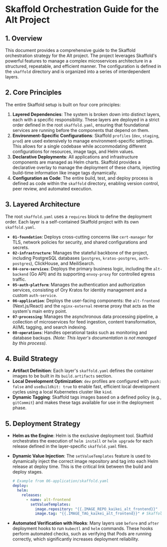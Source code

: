 # Skaffold Orchestration Guide for the Alt Project

## 1. Overview

This document provides a comprehensive guide to the Skaffold orchestration strategy for the Alt project. The project leverages Skaffold's powerful features to manage a complex microservices architecture in a structured, repeatable, and efficient manner. The configuration is defined in the `skaffold` directory and is organized into a series of interdependent layers.

## 2. Core Principles

The entire Skaffold setup is built on four core principles:

1.  **Layered Dependencies**: The system is broken down into distinct layers, each with a specific responsibility. These layers are deployed in a strict order defined in the root `skaffold.yaml`, ensuring that foundational services are running before the components that depend on them.
2.  **Environment-Specific Configurations**: Skaffold `profiles` (`dev`, `staging`, `prod`) are used extensively to manage environment-specific settings. This allows for a single codebase while accommodating different configurations for resources, image tags, and Helm values.
3.  **Declarative Deployments**: All applications and infrastructure components are managed as Helm charts. Skaffold provides a declarative overlay to manage the deployment of these charts, injecting build-time information like image tags dynamically.
4.  **Configuration as Code**: The entire build, test, and deploy process is defined as code within the `skaffold` directory, enabling version control, peer review, and automated execution.

## 3. Layered Architecture

The root `skaffold.yaml` uses a `requires` block to define the deployment order. Each layer is a self-contained Skaffold project with its own `skaffold.yaml`.

- **`01-foundation`**: Deploys cross-cutting concerns like `cert-manager` for TLS, network policies for security, and shared configurations and secrets.
- **`02-infrastructure`**: Manages the stateful backbone of the project, including PostgreSQL databases (`postgres`, `kratos-postgres`, `auth-postgres`), ClickHouse, and MeiliSearch.
- **`04-core-services`**: Deploys the primary business logic, including the `alt-backend` (Go API) and its supporting `envoy-proxy` for controlled egress traffic.
- **`05-auth-platform`**: Manages the authentication and authorization services, consisting of Ory Kratos for identity management and a custom `auth-service`.
- **`06-application`**: Deploys the user-facing components: the `alt-frontend` (Next.js/React) and the `nginx-external` reverse proxy that acts as the system's main entry point.
- **`07-processing`**: Manages the asynchronous data processing pipeline, a collection of microservices for feed ingestion, content transformation, AI/ML tagging, and search indexing.
- **`08-operations`**: Handles operational tasks such as monitoring and database backups. *(Note: This layer's documentation is not managed by this process).*

## 4. Build Strategy

- **Artifact Definition**: Each layer's `skaffold.yaml` defines the container images to be built in its `build.artifacts` section.
- **Local Development Optimization**: `dev` profiles are configured with `push: false` and `useBuildkit: true` to enable fast, efficient local development cycles using a local Kubernetes cluster like `kind`.
- **Dynamic Tagging**: Skaffold tags images based on a defined policy (e.g., `gitCommit`) and makes these tags available for use in the deployment phase.

## 5. Deployment Strategy

- **Helm as the Engine**: Helm is the exclusive deployment tool. Skaffold orchestrates the execution of `helm install` or `helm upgrade` for each release defined in the layer-specific `skaffold.yaml` files.
- **Dynamic Value Injection**: The `setValueTemplates` feature is used to dynamically inject the correct image repository and tag into each Helm release at deploy time. This is the critical link between the build and deploy stages.

  ```yaml
  # Example from 06-application/skaffold.yaml
  deploy:
    helm:
      releases:
        - name: alt-frontend
          setValueTemplates:
            image.repository: "{{.IMAGE_REPO_kaikei_alt_frontend}}"
            image.tag: "{{.IMAGE_TAG_kaikei_alt_frontend}}" # Skaffold injects the build tag here
  ```

- **Automated Verification with Hooks**: Many layers use `before` and `after` deployment hooks to run `kubectl` and `helm` commands. These hooks perform automated checks, such as verifying that Pods are running correctly, which significantly increases deployment reliability.